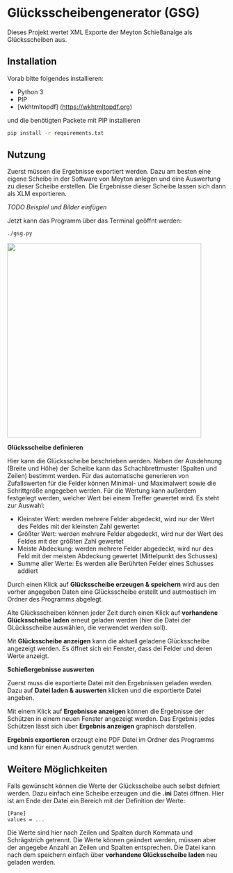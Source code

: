 # Glücksscheibengenerator (GSG)

Dieses Projekt wertet XML Exporte der Meyton Schießanalge als Glücksscheiben aus.

## Installation

Vorab bitte folgendes installieren:

- Python 3
- PIP
- [wkhtmltopdf] (https://wkhtmltopdf.org)

und die benötigten Packete mit PIP installieren

```bash
pip install -r requirements.txt
```

## Nutzung

Zuerst müssen die Ergebnisse exportiert werden. Dazu am besten eine eigene Scheibe in der Software von Meyton anlegen und eine Auswertung zu dieser Scheibe erstellen. Die Ergebnisse dieser Scheibe lassen sich dann als XLM exportieren. 

*TODO Beispiel und Bilder einfügen*

Jetzt kann das Programm über das Terminal geöffnt werden:

```bash
./gsg.py
```

<img src="https://github.com/poet-of-the-fall/gsg/blob/master/pictures/mainwindow.png?raw=true" width="446">

**Glücksscheibe definieren**

Hier kann die Glücksscheibe beschrieben werden. Neben der Ausdehnung (Breite und Höhe) der Scheibe kann das Schachbrettmuster (Spalten und Zeilen) bestimmt werden. Für das automatische generieren von Zufallswerten für die Felder können Minimal- und Maximalwert sowie die Schrittgröße angegeben werden. Für die Wertung kann außerdem festgelegt werden, welcher Wert bei einem Treffer gewertet wird. Es steht zur Auswahl:

- Kleinster Wert: werden mehrere Felder abgedeckt, wird nur der Wert des Feldes mit der kleinsten Zahl gewertet
- Größter Wert: werden mehrere Felder abgedeckt, wird nur der Wert des Feldes mit der größten Zahl gewertet
- Meiste Abdeckung: werden mehrere Felder abgedeckt, wird nur des Feld mit der meisten Abdeckung gewertet (Mittelpunkt des Schusses)
- Summe aller Werte: Es werden alle Berührten Felder eines Schusses addiert

Durch einen Klick auf **Glücksscheibe erzeugen & speichern** wird aus den vorher angegeben Daten eine Glücksscheibe erstellt und autmoatisch im Ordner des Programms abgelegt.

Alte Glücksscheiben können jeder Zeit durch einen Klick auf **vorhandene Glücksscheibe laden** erneut geladen werden (hier die Datei der GLücksscheibe auswählen, die verwendet werden soll).

Mit **Glücksscheibe anzeigen** kann die aktuell geladene Glücksscheibe angezeigt werden. Es öffnet sich ein Fenster, dass dei Felder und deren Werte anzeigt.

**Schießergebnisse auswerten**

Zuerst muss die exportierte Datei mit den Ergebnissen geladen werden. Dazu auf **Datei laden & auswerten** klicken und die exportierte Datei angeben.

Mit einem Klick auf **Ergebnisse anzeigen** können die Ergebnisse der Schützen in einem neuen Fenster angezeigt werden. Das Ergebnis jedes Schützen lässt sich über **Ergebnis anzeigen** graphisch darstellen.

**Ergebnis exportieren** erzeugt eine PDF Datei im Ordner des Programms und kann für einen Ausdruck genutzt werden.

## Weitere Möglichkeiten

Falls gewünscht können die Werte der Glücksscheibe auch selbst defniert werden. Dazu einfach eine Scheibe erzeugen und die **.ini** Datei öffnen. Hier ist am Ende der Datei ein Bereich mit der Definition der Werte:

```
[Pane]
values = ...
```

Die Werte sind hier nach Zeilen und Spalten durch Kommata und Schrägstrich getrennt. Die Werte können geändert werden, müssen aber der angegebe Anzahl an Zeilen und Spalten entsprechen. Die Datei kann nach dem speichern einfach über **vorhandene Glücksscheibe laden** neu geladen werden.